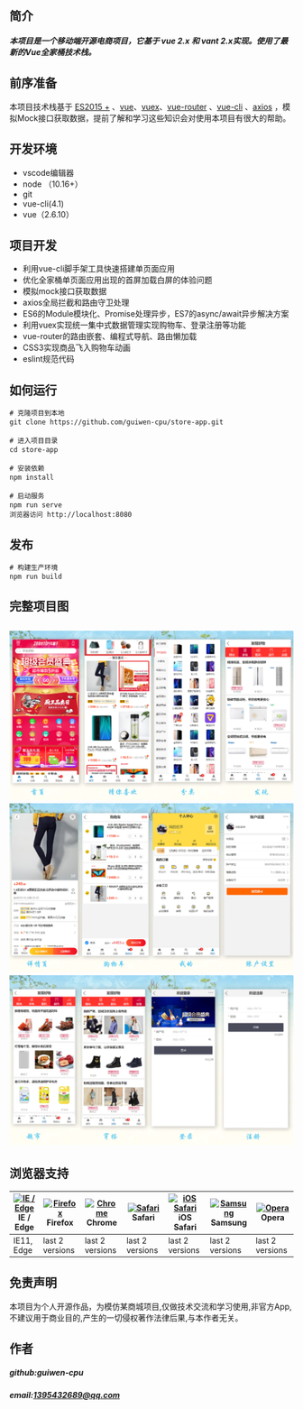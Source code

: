 ## 简介
##### 本项目是一个移动端开源电商项目，它基于 vue 2.x 和 vant 2.x实现。使用了最新的Vue全家桶技术栈。


## 前序准备 
本项目技术栈基于 [ES2015 +](https://es6.ruanyifeng.com/) 、[vue](https://cn.vuejs.org/index.html)、[vuex](https://vuex.vuejs.org/zh/guide/)、[vue-router](https://router.vuejs.org/zh/) 、[vue-cli](https://github.com/vuejs/vue-cli) 、[axios](https://github.com/axios/axios) ，模拟Mock接口获取数据，提前了解和学习这些知识会对使用本项目有很大的帮助。
## 开发环境
* vscode编辑器
* node （10.16+）
* git
* vue-cli(4.1)
* vue（2.6.10）
## 项目开发 
* 利用vue-cli脚手架工具快速搭建单页面应用
* 优化全家桶单页面应用出现的首屏加载白屏的体验问题
* 模拟mock接口获取数据
* axios全局拦截和路由守卫处理
* ES6的Module模块化、Promise处理异步，ES7的async/await异步解决方案
* 利用vuex实现统一集中式数据管理实现购物车、登录注册等功能
* vue-router的路由嵌套、编程式导航、路由懒加载
* CSS3实现商品飞入购物车动画
* eslint规范代码
## 如何运行
```
# 克隆项目到本地
git clone https://github.com/guiwen-cpu/store-app.git

# 进入项目目录
cd store-app

# 安装依赖
npm install

# 启动服务
npm run serve
浏览器访问 http://localhost:8080
```
## 发布
```
# 构建生产环境
npm run build
```
## 完整项目图
![](https://github.com/guiwen-cpu/store-app/raw/master/img/ps1.jpg)
![](https://github.com/guiwen-cpu/store-app/raw/master/img/ps2.jpg)
![](https://github.com/guiwen-cpu/store-app/raw/master/img/ps3.jpg)
---
## 浏览器支持

| [<img src="https://raw.githubusercontent.com/alrra/browser-logos/master/src/edge/edge_48x48.png" alt="IE / Edge" width="24px" height="24px" />](http://godban.github.io/browsers-support-badges/)<br/>IE / Edge | [<img src="https://raw.githubusercontent.com/alrra/browser-logos/master/src/firefox/firefox_48x48.png" alt="Firefox" width="24px" height="24px" />](http://godban.github.io/browsers-support-badges/)<br/>Firefox | [<img src="https://raw.githubusercontent.com/alrra/browser-logos/master/src/chrome/chrome_48x48.png" alt="Chrome" width="24px" height="24px" />](http://godban.github.io/browsers-support-badges/)<br/>Chrome | [<img src="https://raw.githubusercontent.com/alrra/browser-logos/master/src/safari/safari_48x48.png" alt="Safari" width="24px" height="24px" />](http://godban.github.io/browsers-support-badges/)<br/>Safari | [<img src="https://raw.githubusercontent.com/alrra/browser-logos/master/src/safari-ios/safari-ios_48x48.png" alt="iOS Safari" width="24px" height="24px" />](http://godban.github.io/browsers-support-badges/)<br/>iOS Safari | [<img src="https://raw.githubusercontent.com/alrra/browser-logos/master/src/samsung-internet/samsung-internet_48x48.png" alt="Samsung" width="24px" height="24px" />](http://godban.github.io/browsers-support-badges/)<br/>Samsung | [<img src="https://raw.githubusercontent.com/alrra/browser-logos/master/src/opera/opera_48x48.png" alt="Opera" width="24px" height="24px" />](http://godban.github.io/browsers-support-badges/)<br/>Opera |
| --------- | --------- | --------- | --------- | --------- | --------- | --------- |
| IE11, Edge| last 2 versions| last 2 versions| last 2 versions| last 2 versions| last 2 versions| last 2 versions

## 免责声明
本项目为个人开源作品，为模仿某商城项目,仅做技术交流和学习使用,非官方App,不建议用于商业目的,产生的一切侵权著作法律后果,与本作者无关。

## 作者
##### github:guiwen-cpu <br>
##### email:1395432689@qq.com
